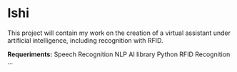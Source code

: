 # Ishi

This project will contain my work on the creation of a virtual assistant under artificial intelligence, including recognition with RFID.

**Requeriments:**
Speech Recognition
NLP
AI library
Python
RFID Recognition
...

